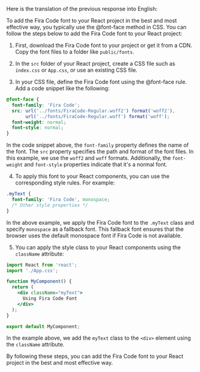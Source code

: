 Here is the translation of the previous response into English:

To add the Fira Code font to your React project in the best and most effective way, you typically use the @font-face method in CSS. You can follow the steps below to add the Fira Code font to your React project:

1. First, download the Fira Code font to your project or get it from a CDN. Copy the font files to a folder like `public/fonts`.

2. In the `src` folder of your React project, create a CSS file such as `index.css` or `App.css`, or use an existing CSS file.

3. In your CSS file, define the Fira Code font using the @font-face rule. Add a code snippet like the following:

```css
@font-face {
  font-family: 'Fira Code';
  src: url('../fonts/FiraCode-Regular.woff2') format('woff2'),
       url('../fonts/FiraCode-Regular.woff') format('woff');
  font-weight: normal;
  font-style: normal;
}
```

In the code snippet above, the `font-family` property defines the name of the font. The `src` property specifies the path and format of the font files. In this example, we use the `woff2` and `woff` formats. Additionally, the `font-weight` and `font-style` properties indicate that it's a normal font.

4. To apply this font to your React components, you can use the corresponding style rules. For example:

```css
.myText {
  font-family: 'Fira Code', monospace;
  /* Other style properties */
}
```

In the above example, we apply the Fira Code font to the `.myText` class and specify `monospace` as a fallback font. This fallback font ensures that the browser uses the default monospace font if Fira Code is not available.

5. You can apply the style class to your React components using the `className` attribute:

```jsx
import React from 'react';
import './App.css';

function MyComponent() {
  return (
    <div className="myText">
      Using Fira Code Font
    </div>
  );
}

export default MyComponent;
```

In the example above, we add the `myText` class to the `<div>` element using the `className` attribute.

By following these steps, you can add the Fira Code font to your React project in the best and most effective way.